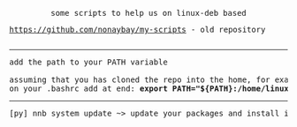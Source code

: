 <pre><p align="center">some scripts to help us on linux-deb based</p><p><a href="https://github.com/nonaybay/my-scripts">https://github.com/nonaybay/my-scripts</a> - old repository</p></pre>

<hr />

<pre>
add the path to your PATH variable

assuming that you has cloned the repo into the home, for example: <strong>/home/linux_scripts</strong>
on your .bashrc add at end: <strong>export PATH="${PATH}:/home/linux_scripts"</strong>
</pre>

<hr />

<pre>[py] nnb_system_update ~> update your packages and install if any is passed as argument
</pre>
